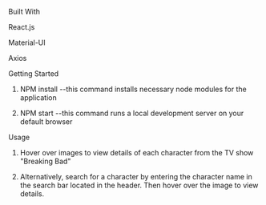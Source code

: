 Built With

React.js

Material-UI

Axios

Getting Started

1) NPM install  --this command installs necessary node modules for the application 

2) NPM start  --this command runs a local development server on your default browser


Usage

1) Hover over images to view details of each character from the TV show "Breaking Bad"

2) Alternatively, search for a character by entering the character name in the search bar located in the header. Then hover over the image to view details.